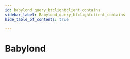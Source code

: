 ```yaml
---
id: babylond_query_btclightclient_contains
sidebar_label: Babylond_query_btclightclient_contains
hide_table_of_contents: true

---
```


# Babylond